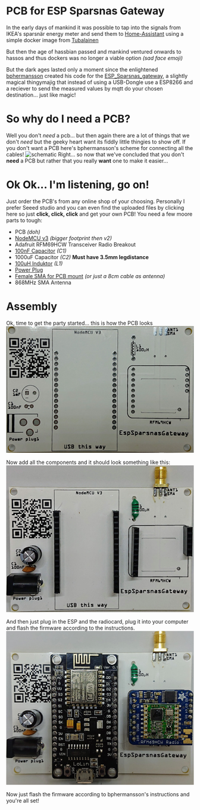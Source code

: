 # PCB for ESP Sparsnas Gateway
In the early days of mankind it was possible to tap into the signals from IKEA's sparsnär energy meter and send them to [Home-Assistant](http://www.home-assistant.io) using a simple docker image from [Tubalainen](https://github.com/tubalainen/sparsnas_decoder)

But then the age of hassbian passed and mankind ventured onwards to hassos and thus dockers was no longer a viable option _(sad face emoji)_

But the dark ages lasted only a moment since the enlightened [bphermansson](https://github.com/bphermansson) created his code for the [ESP_Sparsnas_gateway](https://github.com/bphermansson/EspSparsnasGateway), a slightly magical thingymajig that instead of using a USB-Dongle use a ESP8266 and a reciever to send the measured values by mqtt do your chosen destination... just like magic!

# So why do I need a PCB?
Well you don't _need_ a pcb... but then again there are a lot of things that we don't _need_ but the geeky heart want its fiddly little thingies to show off.
If you don't want a PCB here's bphermansson's scheme for connecting all the cables!
![schematic](https://github.com/bphermansson/EspSparsnasGateway/blob/master/EspSparsnasGateway_schem_Nodemcu.png)
Right... so now that we've concluded that you don't **need** a PCB but rather that you really **want** one to make it easier...

# Ok Ok... I'm listening, go on!
Just order the PCB's from any online shop of your choosing. Personally I prefer Seeed studio and you can even find the uploaded files by clicking here so just **click, click, click** and get your own PCB!
You need a few moore parts to tough:
* PCB _(doh)_
* [NodeMCU v3](https://www.banggood.com/V3-NodeMcu-Lua-WIFI-Development-Board-p-992733.html?p=OT281219548009201802) _(bigger footprint then v2)_
* Adafruit RFM69HCW Transceiver Radio Breakout 
* [100nF Capacitor](https://www.banggood.com/100pcs-0_1uF-104-50V-100nF-104M-Multilayer-Ceramic-Capacitor-p-1094956.html?p=OT281219548009201802) _(C1)_
* 1000uF Capacitor _(C2)_ **Must have 3.5mm legdistance**
* [100uH Induktor](https://www.banggood.com/14W-1UH-1MH-120pcs-12-Values-0307-Color-Ring-Inductor-Pack-Color-Code-Inductor-10pcs-Each-Value-p-1174702.html?p=OT281219548009201802) _(L1)_
* [Power Plug](https://www.banggood.com/50pcs-DC-005-3Pin-Black-DC-Power-Jack-Socket-Connector-5_52_1mm-p-1127042.html?p=OT281219548009201802)
* [Female SMA for PCB mount](https://www.banggood.com/10Pcs-SMA-Female-Solder-Edge-PCB-Mount-Straight-RF-Connector-Plug-p-1076487.html?p=OT281219548009201802) _(or just a 8cm cable as antenna)_
* 868MHz SMA Antenna

# Assembly
Ok, time to get the party started... this is how the PCB looks
![clean pcb](https://github.com/Naesstrom/esp_sparsnas_gateway_pcb/blob/master/images/pcb_clear.JPG)

Now add all the components and it should look something like this:
![clean pcb](https://github.com/Naesstrom/esp_sparsnas_gateway_pcb/blob/master/images/pcb_components.JPG)

And then just plug in the ESP and the radiocard, plug it into your computer and flash the firmware according to the instructions.
![clean pcb](https://github.com/Naesstrom/esp_sparsnas_gateway_pcb/blob/master/images/pcb_complete.JPG)

Now just flash the firmware according to bphermansson's instructions and you're all set!
